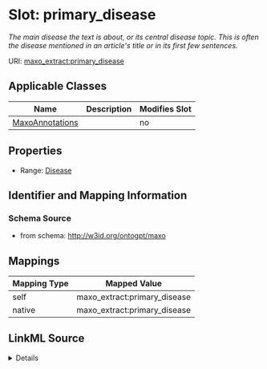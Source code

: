 

# Slot: primary_disease


_The main disease the text is about, or its central disease topic. This is often the disease mentioned in an article's title or in its first few sentences._



URI: [maxo_extract:primary_disease](http://w3id.org/ontogpt/maxoprimary_disease)



<!-- no inheritance hierarchy -->





## Applicable Classes

| Name | Description | Modifies Slot |
| --- | --- | --- |
| [MaxoAnnotations](MaxoAnnotations.md) |  |  no  |







## Properties

* Range: [Disease](Disease.md)





## Identifier and Mapping Information







### Schema Source


* from schema: http://w3id.org/ontogpt/maxo




## Mappings

| Mapping Type | Mapped Value |
| ---  | ---  |
| self | maxo_extract:primary_disease |
| native | maxo_extract:primary_disease |




## LinkML Source

<details>
```yaml
name: primary_disease
description: The main disease the text is about, or its central disease topic. This
  is often the disease mentioned in an article's title or in its first few sentences.
from_schema: http://w3id.org/ontogpt/maxo
rank: 1000
alias: primary_disease
owner: MaxoAnnotations
domain_of:
- MaxoAnnotations
range: Disease
multivalued: false

```
</details>
